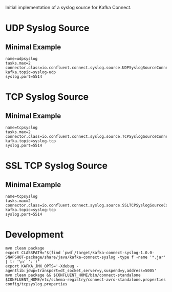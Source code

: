 Initial implementation of a syslog source for Kafka Connect.

# UDP Syslog Source

## Minimal Example

```
name=udpsyslog
tasks.max=2
connector.class=io.confluent.connect.syslog.source.UDPSyslogSourceConnector
kafka.topic=syslog-udp
syslog.port=5514
```

# TCP Syslog Source

## Minimal Example 

```
name=tcpsyslog
tasks.max=2
connector.class=io.confluent.connect.syslog.source.TCPSyslogSourceConnector
kafka.topic=syslog-tcp
syslog.port=5514
```

# SSL TCP Syslog Source

## Minimal Example

```
name=tcpsyslog
tasks.max=2
connector.class=io.confluent.connect.syslog.source.SSLTCPSyslogSourceConnector
kafka.topic=syslog-tcp
syslog.port=5514
```

# Development 

``` 
mvn clean package
export CLASSPATH="$(find `pwd`/target/kafka-connect-syslog-1.0.0-SNAPSHOT-package/share/java/kafka-connect-syslog -type f -name '*.jar' | tr '\n' ':')"
export KAFKA_JMX_OPTS='-Xdebug -agentlib:jdwp=transport=dt_socket,server=y,suspend=y,address=5005'
mvn clean package && $CONFLUENT_HOME/bin/connect-standalone $CONFLUENT_HOME/etc/schema-registry/connect-avro-standalone.properties config/tcpsyslog.properties
```